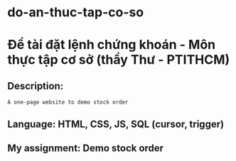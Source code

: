 # do-an-thuc-tap-co-so
# Đề tài đặt lệnh chứng khoán - Môn thực tập cơ sở (thầy Thư - PTITHCM)
## Description: 
`A one-page website to demo stock order`
## Language: HTML, CSS, JS, SQL (cursor, trigger)
## My assignment: Demo stock order
